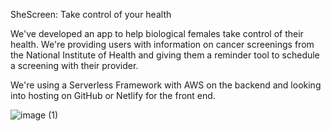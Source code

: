 SheScreen: Take control of your health


We've developed an app to help biological females take control of their health. We're providing users with information on cancer screenings from the National Institute of Health and giving them a reminder tool to schedule a screening with their provider. 



We're using a Serverless Framework with AWS on the backend and looking into hosting on GitHub or Netlify for the front end. 


![image (1)](https://github.com/leahnp613/SheScreen/assets/118678029/cb25952e-304d-4ed6-9e06-bc602ad7ad20)


